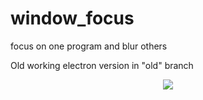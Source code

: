 # window_focus
focus on one program and blur others 

Old working electron version in "old" branch

<p align="center">
  <img src="https://raw.githubusercontent.com/takeiteasy/window_focus/master/screenshot.png">
</p>
